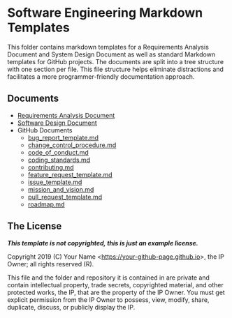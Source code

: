 # Software Engineering Markdown Templates

This folder contains markdown templates for a Requirements Analysis Document and System Design Document as well as standard Markdown templates for GitHub projects. The documents are split into a tree structure with one section per file. This file structure helps eliminate distractions and facilitates a more programmer-friendly documentation approach.

## Documents

* [Requirements Analysis Document](./rad/readme.md)
* [Software Design Document](./sdd/readme.md)
* GitHub Documents
   * [bug_report_template.md](./docs/bug_report_template.md)
   * [change_control_procedure.md](./docs/change_control_procedure.md)
   * [code_of_conduct.md](./docs/code_of_conduct.md)
   * [coding_standards.md](./docs/standard_for_secure_coding.md)
   * [contributing.md](./docs/contributing.md)
   * [feature_request_template.md](./docs/feature_request_template.md)
   * [issue_template.md](./docs/issue_template.md)
   * [mission_and_vision.md](./docs/mission_and_vision.md)
   * [pull_request_template.md](./docs/pull_request_template.md)
   * [roadmap.md](./docs/roadmap.md)

## The License

***This template is not copyrighted, this is just an example license.***

Copyright 2019 (C) Your Name <<https://your-github-page.github.io>>, the IP Owner; all rights reserved (R).

This file and the folder and repository it is contained in are private and contain intellectual property, trade secrets, copyrighted material, and other protected works, the IP, that are the property of the IP Owner. You must get explicit permission from the IP Owner to possess, view, modify, share, duplicate, discuss, or publicly display the IP.
